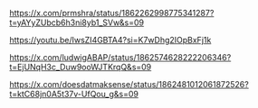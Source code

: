 https://x.com/prmshra/status/1862262998775341287?t=yAYyZUbcb6h3ni8yb1_SVw&s=09

https://youtu.be/IwsZI4GBTA4?si=K7wDhg2IOpBxFj1k

https://x.com/ludwigABAP/status/1862574628222206346?t=EjUNqH3c_Duw9ooWJTKrqQ&s=09

https://x.com/doesdatmaksense/status/1862481012061872526?t=ktC68jn0A5t37v-UfQou_g&s=09